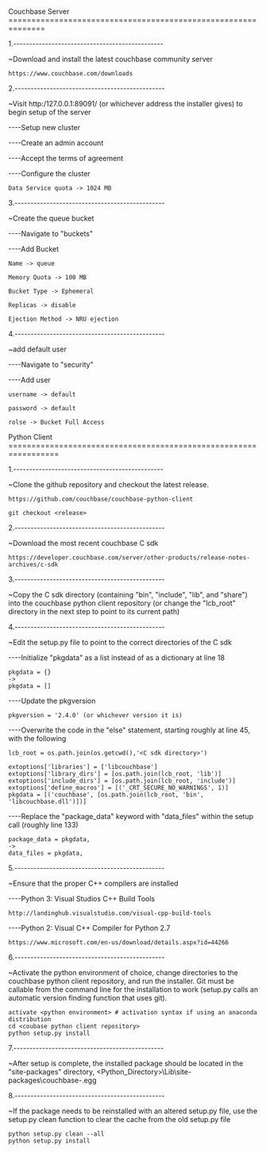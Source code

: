 Couchbase Server ==============================================================

1.-----------------------------------------------

~Download and install the latest couchbase community server

	https://www.couchbase.com/downloads

2.-----------------------------------------------

~Visit http:/127.0.0.1:89091/ (or whichever address the installer gives) to begin setup of the server

----Setup new cluster

----Create an admin account

----Accept the terms of agreement

----Configure the cluster

	Data Service quota -> 1024 MB

3.-----------------------------------------------

~Create the queue bucket

----Navigate to "buckets"

----Add Bucket

	Name -> queue
	
	Memory Quota -> 100 MB
	
	Bucket Type -> Ephemeral
	
	Replicas -> disable
	
	Ejection Method -> NRU ejection

4.-----------------------------------------------

~add default user

----Navigate to "security"

----Add user
	
	username -> default
	
	password -> default
	
	rolse -> Bucket Full Access

	

Python Client =================================================================

1.-----------------------------------------------

~Clone the github repository and checkout the latest release. 

	https://github.com/couchbase/couchbase-python-client
	
	git checkout <release>
	
	
2.-----------------------------------------------

~Download the most recent couchbase C sdk

	https://developer.couchbase.com/server/other-products/release-notes-archives/c-sdk
	
3.-----------------------------------------------

~Copy the C sdk directory (containing "bin", "include", "lib", and "share") into the couchbase python client repository (or change the "lcb_root" directory in the next step to point to its current path)

4.-----------------------------------------------

~Edit the setup.py file to point to the correct directories of the C sdk 

----Initialize "pkgdata" as a list instead of as a dictionary at line 18

    pkgdata = {}
    ->
    pkgdata = []

----Update the pkgversion

	pkgversion = '2.4.0' (or whichever version it is)

----Overwrite the code in the "else" statement, starting roughly at line 45, with the following

    lcb_root = os.path.join(os.getcwd(),'<C sdk directory>')

    extoptions['libraries'] = ['libcouchbase']
    extoptions['library_dirs'] = [os.path.join(lcb_root, 'lib')]
    extoptions['include_dirs'] = [os.path.join(lcb_root, 'include')]
    extoptions['define_macros'] = [('_CRT_SECURE_NO_WARNINGS', 1)]
    pkgdata = [('couchbase', [os.path.join(lcb_root, 'bin', 'libcouchbase.dll')])]


----Replace the "package_data" keyword with "data_files" within the setup call (roughly line 133)

    package_data = pkgdata,
    ->
    data_files = pkgdata,


5.-----------------------------------------------

~Ensure that the proper C++ compilers are installed

----Python 3: Visual Studios C++ Build Tools

	http://landinghub.visualstudio.com/visual-cpp-build-tools
	
----Python 2: Visual C++ Compiler for Python 2.7

	https://www.microsoft.com/en-us/download/details.aspx?id=44266
	
6.-----------------------------------------------

~Activate the python environment of choice, change directories to the couchbase python client repository, and run the installer. Git must be callable from the command line for the installation to work (setup.py calls an automatic version finding function that uses git).

    activate <python environment> # activation syntax if using an anaconda distribution
    cd <coubase python client repository>
    python setup.py install

	
7.-----------------------------------------------

~After setup is complete, the installed package should be located in the "site-packages" directory, <Python_Directory>\Lib\site-packages\couchbase-<version info>.egg
	
8.-----------------------------------------------

~If the package needs to be reinstalled with an altered setup.py file, use the setup.py clean function to clear the cache from the old setup.py file

    python setup.py clean --all
    python setup.py install

